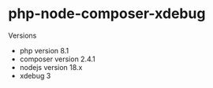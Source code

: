# php-node-composer-xdebug
Versions
 - php version 8.1
 - composer version 2.4.1
 - nodejs version 18.x
 - xdebug 3
